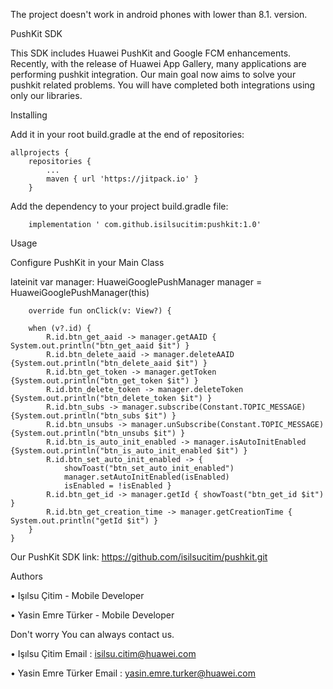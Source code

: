 The project doesn't work in android phones with lower than 8.1. version.

PushKit SDK

This SDK includes Huawei PushKit and Google FCM enhancements. Recently, with the release of Huawei App Gallery, many applications are performing pushkit integration.
Our main goal now aims to solve your pushkit related problems. You will have completed both integrations using only our libraries.

Installing

Add it in your root build.gradle at the end of repositories:

	allprojects {
		repositories {
			...
			maven { url 'https://jitpack.io' }
		}
    
Add the dependency to your project build.gradle file:

        implementation ' com.github.isilsucitim:pushkit:1.0'
        
Usage

Configure PushKit in your Main Class

   lateinit var manager: HuaweiGooglePushManager
manager = HuaweiGooglePushManager(this)
    
    
        override fun onClick(v: View?) {

        when (v?.id) {
            R.id.btn_get_aaid -> manager.getAAID { System.out.println("btn_get_aaid $it") }
            R.id.btn_delete_aaid -> manager.deleteAAID {System.out.println("btn_delete_aaid $it") }
            R.id.btn_get_token -> manager.getToken {System.out.println("btn_get_token $it") }
            R.id.btn_delete_token -> manager.deleteToken {System.out.println("btn_delete_token $it") }
            R.id.btn_subs -> manager.subscribe(Constant.TOPIC_MESSAGE) {System.out.println("btn_subs $it") }
            R.id.btn_unsubs -> manager.unSubscribe(Constant.TOPIC_MESSAGE) {System.out.println("btn_unsubs $it") }
            R.id.btn_is_auto_init_enabled -> manager.isAutoInitEnabled {System.out.println("btn_is_auto_init_enabled $it") }
            R.id.btn_set_auto_init_enabled -> {
                showToast("btn_set_auto_init_enabled")
                manager.setAutoInitEnabled(isEnabled)
                isEnabled = !isEnabled }
            R.id.btn_get_id -> manager.getId { showToast("btn_get_id $it") }
            R.id.btn_get_creation_time -> manager.getCreationTime { System.out.println("getId $it") }
        }
    }   
    
Our PushKit SDK link: https://github.com/isilsucitim/pushkit.git

Authors

•	Işılsu Çitim - Mobile Developer

•	Yasin Emre Türker - Mobile Developer

Don't worry
You can always contact us.

•	Işılsu Çitim Email : isilsu.citim@huawei.com

•	Yasin Emre Türker Email :  yasin.emre.turker@huawei.com

